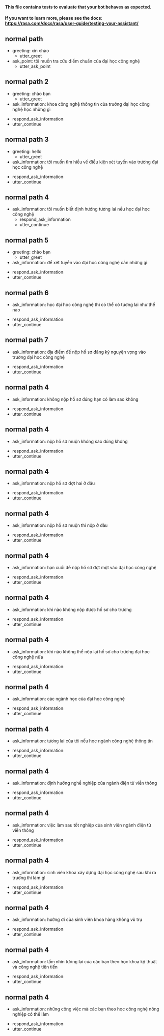 #### This file contains tests to evaluate that your bot behaves as expected.
#### If you want to learn more, please see the docs: https://rasa.com/docs/rasa/user-guide/testing-your-assistant/

## normal path
* greeting: xin chào
  - utter_greet
* ask_point: tôi muốn tra cứu điểm chuẩn của đại học công nghệ
  - utter_ask_point

## normal path 2
* greeting: chào bạn
  - utter_greet
* ask_information: khoa công nghệ thông tin của trường đại học công nghệ học những gì
 - respond_ask_information
 - utter_continue


## normal path 3
* greeting: hello
  - utter_greet
* ask_information: tôi muốn tìm hiểu về điều kiện xét tuyển vào trường đại học công nghệ
 - respond_ask_information
 - utter_continue

## normal path 4
* ask_information: tôi muốn biết định hướng tương lai nếu học đại học công nghệ
  - respond_ask_information
  - utter_continue
## normal path 5
* greeting: chào bạn
  - utter_greet
* ask_information: để xét tuyển vào đại học công nghệ cần những gì
 - respond_ask_information
 - utter_continue

## normal path 6
* ask_information: học đại học công nghệ thì có thể có tương lai như thế nào
 - respond_ask_information
 - utter_continue

 ## normal path 7
* ask_information: địa điểm để nộp hồ sơ đăng ký nguyện vọng vào trường đại học công nghệ
 - respond_ask_information
 - utter_continue

## normal path 4
* ask_information: không nộp hồ sơ đúng hạn có làm sao không
 - respond_ask_information
 - utter_continue

## normal path 4
* ask_information: nộp hồ sơ muộn không sao đúng không
 - respond_ask_information
 - utter_continue

## normal path 4
* ask_information: nộp hồ sơ đợt hai ở đâu
 - respond_ask_information
 - utter_continue

## normal path 4
* ask_information: nộp hồ sơ muộn thì nộp ở đâu
 - respond_ask_information
 - utter_continue
 
## normal path 4
* ask_information: hạn cuối để nộp hồ sơ đợt một vào đại học công nghệ
 - respond_ask_information
 - utter_continue

## normal path 4
* ask_information: khi nào không nộp được hồ sơ cho trường
 - respond_ask_information
 - utter_continue

## normal path 4
* ask_information: khi nào không thể nộp lại hồ sơ cho trường đại học công nghệ nữa
 - respond_ask_information
 - utter_continue

## normal path 4
* ask_information: các ngành học của đại học công nghệ
 - respond_ask_information
 - utter_continue
## normal path 4
* ask_information: tương lai của tôi nếu học ngành công nghệ thông tin
 - respond_ask_information
 - utter_continue
## normal path 4
* ask_information: định hướng nghề nghiệp của ngành điện tử viễn thông
 - respond_ask_information
 - utter_continue
## normal path 4
* ask_information: việc làm sau tốt nghiệp của sinh viên ngành điện tử viễn thông
 - respond_ask_information
 - utter_continue
 ## normal path 4
* ask_information: sinh viên khoa xây dựng đại học công nghệ sau khi ra trường thì làm gì
 - respond_ask_information
 - utter_continue
## normal path 4
* ask_information: hướng đi của sinh viên khoa hàng không vũ trụ
 - respond_ask_information
 - utter_continue
## normal path 4
* ask_information: tầm nhìn tương lai của các bạn theo học khoa kỹ thuật và công nghệ tiên tiến
 - respond_ask_information
 - utter_continue
## normal path 4
* ask_information: những công việc mà các bạn theo học công nghệ nông nghiệp có thể làm
 - respond_ask_information
 - utter_continue
